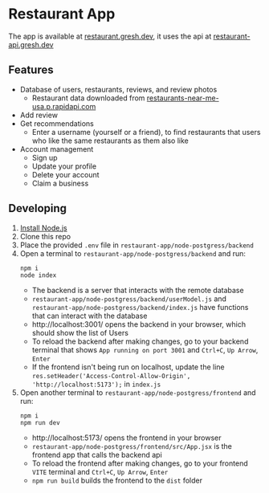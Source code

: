 # Restaurant App
The app is available at [restaurant.gresh.dev](https://restaurant.gresh.dev), it uses the api at [restaurant-api.gresh.dev](https://restaurant-api.gresh.dev/Restaurants)

## Features
- Database of users, restaurants, reviews, and review photos
    - Restaurant data downloaded from [restaurants-near-me-usa.p.rapidapi.com]()
- Add review
- Get recommendations
    - Enter a username (yourself or a friend), to find restaurants that users who like the same restaurants as them also like
- Account management
    - Sign up
    - Update your profile
    - Delete your account
    - Claim a business 

## Developing
1. [Install Node.js](https://nodejs.org/en/download/package-manager)
1. Clone this repo
1. Place the provided `.env` file in `restaurant-app/node-postgress/backend`
1. Open a terminal to `restaurant-app/node-postgress/backend` and run:
    ```
    npm i
    node index
    ```
    - The backend is a server that interacts with the remote database
    - `restaurant-app/node-postgress/backend/userModel.js` and `restaurant-app/node-postgress/backend/index.js` have functions that can interact with the database
    - http://localhost:3001/ opens the backend in your browser, which should show the list of Users
    - To reload the backend after making changes, go to your backend terminal that shows `App running on port 3001` and `Ctrl+C`, `Up Arrow`, `Enter`
    - If the frontend isn't being run on localhost, update the line `res.setHeader('Access-Control-Allow-Origin', 'http://localhost:5173');` in `index.js`
1. Open another terminal to `restaurant-app/node-postgress/frontend` and run:
    ```
    npm i
    npm run dev
    ```
    - http://localhost:5173/ opens the frontend in your browser
    - `restaurant-app/node-postgress/frontend/src/App.jsx` is the frontend app that calls the backend api
    - To reload the frontend after making changes, go to your frontend `VITE` terminal and `Ctrl+C`, `Up Arrow`, `Enter`
    - `npm run build` builds the frontend to the `dist` folder
